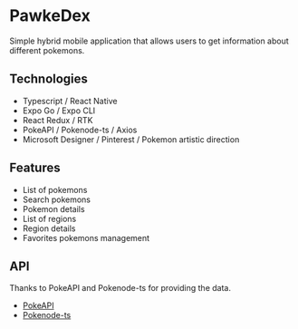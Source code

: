 # PawkeDex

Simple hybrid mobile application that allows users to get information about different pokemons.

## Technologies
- Typescript / React Native
- Expo Go / Expo CLI
- React Redux / RTK
- PokeAPI / Pokenode-ts / Axios
- Microsoft Designer / Pinterest / Pokemon artistic direction

## Features
- List of pokemons
- Search pokemons
- Pokemon details
- List of regions
- Region details
- Favorites pokemons management

## API
Thanks to PokeAPI and Pokenode-ts for providing the data.
- [PokeAPI](https://pokeapi.co/)
- [Pokenode-ts](https://pokenode-ts.vercel.app/)